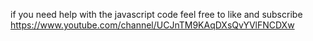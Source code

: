 if you need help with the javascript code
feel free to like and subscribe 
https://www.youtube.com/channel/UCJnTM9KAqDXsQvYVlFNCDXw

